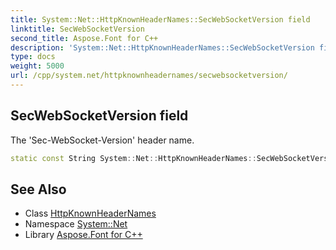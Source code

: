 ```yaml
---
title: System::Net::HttpKnownHeaderNames::SecWebSocketVersion field
linktitle: SecWebSocketVersion
second_title: Aspose.Font for C++
description: 'System::Net::HttpKnownHeaderNames::SecWebSocketVersion field. The ''Sec-WebSocket-Version'' header name in C++.'
type: docs
weight: 5000
url: /cpp/system.net/httpknownheadernames/secwebsocketversion/
---
```

## SecWebSocketVersion field


The 'Sec-WebSocket-Version' header name.

```cpp
static const String System::Net::HttpKnownHeaderNames::SecWebSocketVersion
```

## See Also

* Class [HttpKnownHeaderNames](../)
* Namespace [System::Net](../../)
* Library [Aspose.Font for C++](../../../)
